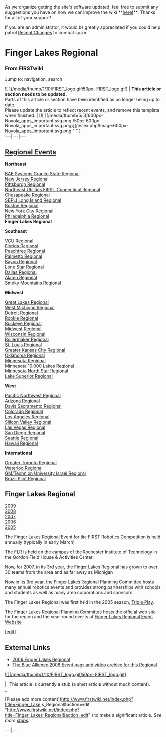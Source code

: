 As we organize getting the site's software updated, feel free to submit any
suggestions you have on how we can improve the wiki
_**_[here!](/index.php/User:Hallry/Suggestions "User:Hallry/Suggestions"
)_**_. Thanks for all of your support!

If you are an administrator, it would be greatly appreciated if you could help
patrol [Recent Changes](/index.php/Special:Recentchanges
"Special:Recentchanges" ) to combat spam.

# Finger Lakes Regional

### From FIRSTwiki

Jump to: navigation, search

[![ ](/media/thumb/1/10/FIRST_logo.gif/50px-
FIRST_logo.gif)](/index.php/Image:FIRST_logo.gif " " ) |  **This article or
section needs to be updated.**  
Parts of this article or section have been identified as no longer being up to
date.  
Please update the article to reflect recent events, and remove this template
when finished. |  [![ ](/media/thumb/5/5f/600px-Nuvola_apps_important.svg.png
/50px-600px-Nuvola_apps_important.svg.png)](/index.php/Image:600px-
Nuvola_apps_important.svg.png " " )  
---|---|---  
  
[Regional Events](/index.php/Index_of_Regionals "Index of Regionals" )  
---  
  
**Northeast**  

[BAE Systems Granite State
Regional](/index.php/BAE_Systems_Granite_State_Regional "BAE Systems Granite
State Regional" )  
[New Jersey Regional](/index.php/New_Jersey_Regional "New Jersey Regional" )  
[Pittsburgh Regional](/index.php/Pittsburgh_Regional "Pittsburgh Regional" )  
[Northeast Utilities FIRST Connecticut
Regional](/index.php/Northeast_Utilities_FIRST_Connecticut_Regional "Northeast
Utilities FIRST Connecticut Regional" )  
[Chesapeake Regional](/index.php/Chesapeake_Regional "Chesapeake Regional" )  
[SBPLI Long Island Regional](/index.php/SBPLI_Long_Island_Regional "SBPLI Long
Island Regional" )  
[Boston Regional](/index.php/Boston_Regional "Boston Regional" )  
[New York City Regional](/index.php/New_York_City_Regional "New York City
Regional" )  
[Philadelphia Regional](/index.php/Philadelphia_Regional "Philadelphia
Regional" )  
**Finger Lakes Regional**  

**Southeast**  

[VCU Regional](/index.php/VCU_Regional "VCU Regional" )  
[Florida Regional](/index.php/Florida_Regional "Florida Regional" )  
[Peachtree Regional](/index.php/Peachtree_Regional "Peachtree Regional" )  
[Palmetto Regional](/index.php/Palmetto_Regional "Palmetto Regional" )  
[Bayou Regional](/index.php/Bayou_Regional "Bayou Regional" )  
[Lone Star Regional](/index.php/Lone_Star_Regional "Lone Star Regional" )  
[Dallas Regional](/index.php/Dallas_Regional "Dallas Regional" )  
[Alamo Regional](/index.php/Alamo_Regional "Alamo Regional" )  
[Smoky Mountains Regional](/index.php/Smoky_Mountains_Regional "Smoky
Mountains Regional" )  

**Midwest**  

[Great Lakes Regional](/index.php/Great_Lakes_Regional "Great Lakes Regional"
)  
[West Michigan Regional](/index.php/West_Michigan_Regional "West Michigan
Regional" )  
[Detroit Regional](/index.php/Detroit_Regional "Detroit Regional" )  
[Rookie Regional](/index.php/Rookie_Regional "Rookie Regional" )  
[Buckeye Regional](/index.php/Buckeye_Regional "Buckeye Regional" )  
[Midwest Regional](/index.php/Midwest_Regional "Midwest Regional" )  
[Wisconsin Regional](/index.php/Wisconsin_Regional "Wisconsin Regional" )  
[Boilermaker Regional](/index.php/Boilermaker_Regional "Boilermaker Regional"
)  
[St. Louis Regional](/index.php/St._Louis_Regional "St. Louis Regional" )  
[Greater Kansas City Regional](/index.php/Greater_Kansas_City_Regional
"Greater Kansas City Regional" )  
[Oklahoma Regional](/index.php/Oklahoma_Regional "Oklahoma Regional" )  
[Minnesota Regional](/index.php/Minnesota_Regional "Minnesota Regional" )  
[Minnesota 10,000 Lakes Regional](/index.php/Minnesota_10%2C000_Lakes_Regional
"Minnesota 10,000 Lakes Regional" )  
[Minnesota North Star Regional](/index.php/Minnesota_North_Star_Regional
"Minnesota North Star Regional" )  
[Lake Superior Regional](/index.php/Lake_Superior_Regional "Lake Superior
Regional" )  

**West**  

[Pacific Northwest Regional](/index.php/Pacific_Northwest_Regional "Pacific
Northwest Regional" )  
[Arizona Regional](/index.php/Arizona_Regional "Arizona Regional" )  
[Davis Sacramento Regional](/index.php/Davis_Sacramento_Regional "Davis
Sacramento Regional" )  
[Colorado Regional](/index.php/Colorado_Regional "Colorado Regional" )  
[Los Angeles Regional](/index.php/Los_Angeles_Regional "Los Angeles Regional"
)  
[Silicon Valley Regional](/index.php/Silicon_Valley_Regional "Silicon Valley
Regional" )  
[Las Vegas Regional](/index.php/Las_Vegas_Regional "Las Vegas Regional" )  
[San Diego Regional](/index.php/San_Diego_Regional "San Diego Regional" )  
[Seattle Regional](/index.php/Seattle_Regional "Seattle Regional" )  
[Hawaii Regional](/index.php/Hawaii_Regional "Hawaii Regional" )  

**International**  

[Greater Toronto Regional](/index.php/Greater_Toronto_Regional "Greater
Toronto Regional" )  
[Waterloo Regional](/index.php/Waterloo_Regional "Waterloo Regional" )  
[GM/Technion University Israel
Regional](/index.php/GM/Technion_University_Israel_Regional "GM/Technion
University Israel Regional" )  
[Brazil Pilot Regional](/index.php/Brazil_Pilot_Regional "Brazil Pilot
Regional" )  
  
  
**Finger Lakes Regional**  
---  
[2009](/index.php?title=Finger_Lakes_Regional_%282009%29&action=edit "Finger
Lakes Regional \(2009\)" )  
[2008](/index.php?title=Finger_Lakes_Regional_%282008%29&action=edit "Finger
Lakes Regional \(2008\)" )  
[2007](/index.php?title=Finger_Lakes_Regional_%282007%29&action=edit "Finger
Lakes Regional \(2007\)" )  
[2006](/index.php/Finger_Lakes_Regional_%282006%29 "Finger Lakes Regional
\(2006\)" )  
[2005](/index.php/Finger_Lakes_Regional_%282005%29 "Finger Lakes Regional
\(2005\)" )  
  
The Finger Lakes Regional Event for the FIRST Robotics Competition is held
annually (typically in early March)

The FLR is held on the campus of the Rochester Institute of Technology in the
Gordon Field House &amp; Activities Center.

Now, for 2007, in its 3rd year, the Finger Lakes Regional has grown to over 30
teams from the area and as far away as Michigan

Now in its 3rd year, the Finger Lakes Regional Planning Committee hosts many
annual robotics events and provides strong partnerships with schools and
students as well as many area corporations and sponsors

The Finger Lakes Regional was first held in the 2005 season, [Triple
Play](/index.php/Triple_Play "Triple Play" ).

The Finger Lakes Regional Planning Committee hosts the official web site for
the region and the year-round events at [Finger Lakes Regional Event
Website](http://www.firstrochester.org "http://www.firstrochester.org" )

  

  

[[edit](/index.php?title=Finger_Lakes_Regional&action=edit&section=1 "Edit
section: External Links" )]

## External Links

  * [2006 Finger Lakes Regional](http://www.usfirst.org/robotics/2006/regional/fingerlakes.htm "http://www.usfirst.org/robotics/2006/regional/fingerlakes.htm" )
  * [The Blue Allience 2008 Event page and video archive for this Regional](http://www.thebluealliance.net/tbatv/event.php?eventid=143 "http://www.thebluealliance.net/tbatv/event.php?eventid=143" )

[![](/media/thumb/1/10/FIRST_logo.gif/50px-
FIRST_logo.gif)](/index.php/Image:FIRST_logo.gif "" )

|  _This article is currently a stub (a short article without much content).  
_

[Please add more content](http://www.firstwiki.net/index.php?title=Finger_Lake
s_Regional&action=edit
"http://www.firstwiki.net/index.php?title=Finger_Lakes_Regional&action=edit" )
to make a significant article. _See more [stubs](/index.php/Special:Shortpages
"Special:Shortpages" )._  
  
---|---  
  
